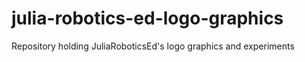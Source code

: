 # julia-robotics-ed-logo-graphics
Repository holding JuliaRoboticsEd's logo graphics and experiments
